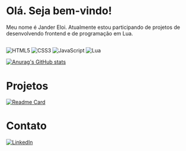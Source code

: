 # Olá. Seja bem-vindo!

Meu nome é Jander Eloi. Atualmente estou participando de projetos de desenvolvendo frontend e de programação em Lua.
 
 ##

![HTML5](https://img.shields.io/badge/html5-%23E34F26.svg?style=for-the-badge&logo=html5&logoColor=white)
![CSS3](https://img.shields.io/badge/css3-%231572B6.svg?style=for-the-badge&logo=css3&logoColor=white)
![JavaScript](https://img.shields.io/badge/javascript-%23323330.svg?style=for-the-badge&logo=javascript&logoColor=%23F7DF1E)
![Lua](https://img.shields.io/badge/lua-%232C2D72.svg?style=for-the-badge&logo=lua&logoColor=white)

[![Anurag's GitHub stats](https://github-readme-stats.vercel.app/api?username=jandereloi&show_icons=true&theme=merko)](https://github.com/anuraghazra/github-readme-stats)



# Projetos 

[![Readme Card](https://github-readme-stats.vercel.app/api/pin/?username=jandereloi&repo=jandereloi.github.io&theme=merko)](https://github.com/anuraghazra/github-readme-stats)

# Contato

[<img src="https://img.shields.io/badge/LinkedIn-0077B5?style=for-the-badge&logo=linkedin&logoColor=white" alt="LinkedIn" heigth="30">](www.linkedin.com/in/jandereloi)
